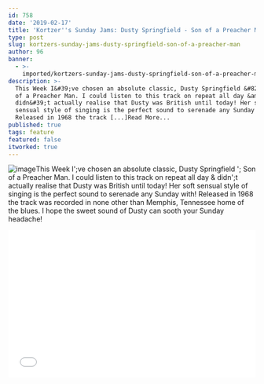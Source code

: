 ```yaml
---
id: 758
date: '2019-02-17'
title: 'Kortzer''s Sunday Jams: Dusty Springfield - Son of a Preacher Man - Loose Lips'
type: post
slug: kortzers-sunday-jams-dusty-springfield-son-of-a-preacher-man
author: 96
banner:
  - >-
    imported/kortzers-sunday-jams-dusty-springfield-son-of-a-preacher-man/image758.jpeg
description: >-
  This Week I&#39;ve chosen an absolute classic, Dusty Springfield &#8211; Son
  of a Preacher Man. I could listen to this track on repeat all day &amp;
  didn&#39;t actually realise that Dusty was British until today! Her soft
  sensual style of singing is the perfect sound to serenade any Sunday with!
  Released in 1968 the track [...]Read More...
published: true
tags: feature
featured: false
itworked: true
---
```

![image](../imported/kortzers-sunday-jams-dusty-springfield-son-of-a-preacher-man/image758.jpeg)This Week I';ve chosen an absolute classic, Dusty Springfield '; Son of a Preacher Man. I could listen to this track on repeat all day & didn';t actually realise that Dusty was British until today! Her soft sensual style of singing is the perfect sound to serenade any Sunday with! Released in 1968 the track was recorded in none other than Memphis, Tennessee home of the blues. I hope the sweet sound of Dusty can sooth your Sunday headache!

<iframe width='100%' height='300' scrolling='no' frameborder='no' allow='autoplay' src='//www.youtube.com/embed/DjydOI4MEIw?wmode=opaque'></iframe>